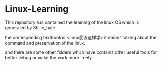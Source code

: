 # Linux-Learning
This repository has contained the learning of the linux OS which is generated by Shine_hale

the corresponding textbook is <linux就该这样学> it means talking about the command and preservation of the linux.

and there are some other folders which have contains other useful tools for better debug or make the work more freely.

